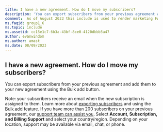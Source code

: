 ```yaml
---
title: I have a new agreement. How do I move my subscribers?
description: 'You can export subscribers from your previous agreement and add them to your new agreement using the Bulk add button. Note: your...'
comment:  As of August 2023 this include is used to render marketing FAQ content for VS Subscriptions in the following portals - VSCom, Manage, and My portals. It was not used for learn.microsoft.com content at that time.  SMEs are Evan Windom and Larissa Crawford of Red Door Collaborative and Sharvari Dighe.
ms.faqid: group1_6
ms.topic: include
ms.assetid: cc15e1c7-6b3a-43bf-8ce0-4120dbbb5a47
author: evanwindom
ms.author: amast
ms.date: 08/09/2023
---
```


## I have a new agreement.  How do I move my subscribers?

You can export subscribers from your previous agreement and add them to your new agreement using the Bulk add button.

Note: your subscribers receive an email when the new subscription is assigned to them. Learn more about [exporting subscribers](https://learn.microsoft.com/visualstudio/subscriptions/exporting-subscriptions) and using the [Bulk add](https://learn.microsoft.com/visualstudio/subscriptions/assign-license#bulk-assignments) feature. If you have more than 200 subscribers on your previous agreement, our [support team can assist you](https://visualstudio.microsoft.com/subscriptions/support/#talktous). Select **Account, Subscription, and Billing Support** and select your country/region. Depending on your location, support may be available via email, chat, or phone.
